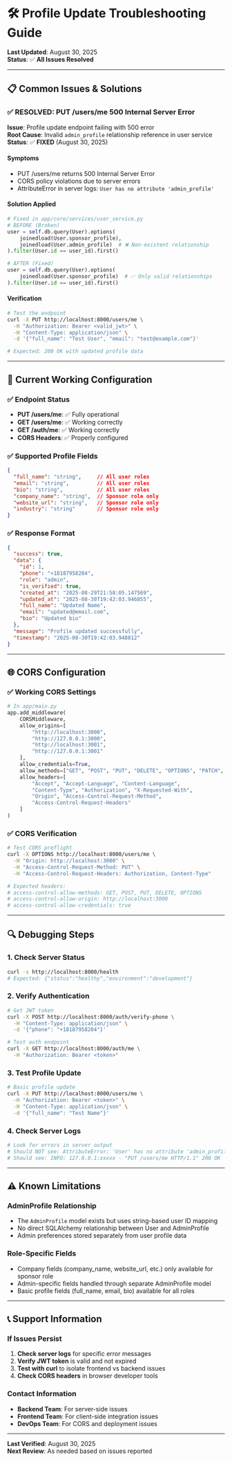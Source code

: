 # 🛠️ **Profile Update Troubleshooting Guide**

**Last Updated**: August 30, 2025  
**Status**: ✅ **All Issues Resolved**  

---

## 📋 **Common Issues & Solutions**

### **✅ RESOLVED: PUT /users/me 500 Internal Server Error**

**Issue**: Profile update endpoint failing with 500 error  
**Root Cause**: Invalid `admin_profile` relationship reference in user service  
**Status**: ✅ **FIXED** (August 30, 2025)  

#### **Symptoms**
- PUT /users/me returns 500 Internal Server Error
- CORS policy violations due to server errors
- AttributeError in server logs: `User has no attribute 'admin_profile'`

#### **Solution Applied**
```python
# Fixed in app/core/services/user_service.py
# BEFORE (Broken)
user = self.db.query(User).options(
    joinedload(User.sponsor_profile),
    joinedload(User.admin_profile)  # ❌ Non-existent relationship
).filter(User.id == user_id).first()

# AFTER (Fixed)
user = self.db.query(User).options(
    joinedload(User.sponsor_profile)  # ✅ Only valid relationships
).filter(User.id == user_id).first()
```

#### **Verification**
```bash
# Test the endpoint
curl -X PUT http://localhost:8000/users/me \
  -H "Authorization: Bearer <valid_jwt>" \
  -H "Content-Type: application/json" \
  -d '{"full_name": "Test User", "email": "test@example.com"}'

# Expected: 200 OK with updated profile data
```

---

## 🔧 **Current Working Configuration**

### **✅ Endpoint Status**
- **PUT /users/me**: ✅ Fully operational
- **GET /users/me**: ✅ Working correctly
- **GET /auth/me**: ✅ Working correctly
- **CORS Headers**: ✅ Properly configured

### **✅ Supported Profile Fields**
```json
{
  "full_name": "string",     // All user roles
  "email": "string",         // All user roles  
  "bio": "string",           // All user roles
  "company_name": "string",  // Sponsor role only
  "website_url": "string",   // Sponsor role only
  "industry": "string"       // Sponsor role only
}
```

### **✅ Response Format**
```json
{
  "success": true,
  "data": {
    "id": 1,
    "phone": "+18187958204",
    "role": "admin",
    "is_verified": true,
    "created_at": "2025-08-29T21:58:05.147569",
    "updated_at": "2025-08-30T19:42:03.946855",
    "full_name": "Updated Name",
    "email": "updated@email.com",
    "bio": "Updated bio"
  },
  "message": "Profile updated successfully",
  "timestamp": "2025-08-30T19:42:03.948812"
}
```

---

## 🌐 **CORS Configuration**

### **✅ Working CORS Settings**
```python
# In app/main.py
app.add_middleware(
    CORSMiddleware,
    allow_origins=[
        "http://localhost:3000",
        "http://127.0.0.1:3000",
        "http://localhost:3001",
        "http://127.0.0.1:3001"
    ],
    allow_credentials=True,
    allow_methods=["GET", "POST", "PUT", "DELETE", "OPTIONS", "PATCH", "HEAD"],
    allow_headers=[
        "Accept", "Accept-Language", "Content-Language",
        "Content-Type", "Authorization", "X-Requested-With",
        "Origin", "Access-Control-Request-Method",
        "Access-Control-Request-Headers"
    ]
)
```

### **✅ CORS Verification**
```bash
# Test CORS preflight
curl -X OPTIONS http://localhost:8000/users/me \
  -H "Origin: http://localhost:3000" \
  -H "Access-Control-Request-Method: PUT" \
  -H "Access-Control-Request-Headers: Authorization, Content-Type"

# Expected headers:
# access-control-allow-methods: GET, POST, PUT, DELETE, OPTIONS
# access-control-allow-origin: http://localhost:3000
# access-control-allow-credentials: true
```

---

## 🔍 **Debugging Steps**

### **1. Check Server Status**
```bash
curl -s http://localhost:8000/health
# Expected: {"status":"healthy","environment":"development"}
```

### **2. Verify Authentication**
```bash
# Get JWT token
curl -X POST http://localhost:8000/auth/verify-phone \
  -H "Content-Type: application/json" \
  -d '{"phone": "+18187958204"}'

# Test auth endpoint
curl -X GET http://localhost:8000/auth/me \
  -H "Authorization: Bearer <token>"
```

### **3. Test Profile Update**
```bash
# Basic profile update
curl -X PUT http://localhost:8000/users/me \
  -H "Authorization: Bearer <token>" \
  -H "Content-Type: application/json" \
  -d '{"full_name": "Test Name"}'
```

### **4. Check Server Logs**
```bash
# Look for errors in server output
# Should NOT see: AttributeError: 'User' has no attribute 'admin_profile'
# Should see: INFO: 127.0.0.1:xxxxx - "PUT /users/me HTTP/1.1" 200 OK
```

---

## ⚠️ **Known Limitations**

### **AdminProfile Relationship**
- The `AdminProfile` model exists but uses string-based user ID mapping
- No direct SQLAlchemy relationship between User and AdminProfile
- Admin preferences stored separately from user profile data

### **Role-Specific Fields**
- Company fields (company_name, website_url, etc.) only available for sponsor role
- Admin-specific fields handled through separate AdminProfile model
- Basic profile fields (full_name, email, bio) available for all roles

---

## 📞 **Support Information**

### **If Issues Persist**
1. **Check server logs** for specific error messages
2. **Verify JWT token** is valid and not expired
3. **Test with curl** to isolate frontend vs backend issues
4. **Check CORS headers** in browser developer tools

### **Contact Information**
- **Backend Team**: For server-side issues
- **Frontend Team**: For client-side integration issues
- **DevOps Team**: For CORS and deployment issues

---

**Last Verified**: August 30, 2025  
**Next Review**: As needed based on issues reported
